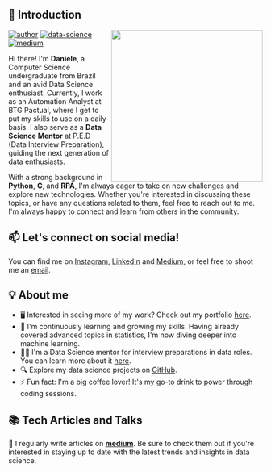 ## 👋 Introduction

<!--https://user-images.githubusercontent.com/5713670/87202985-820dcb80-c2b6-11ea-9f56-7ec461c497c3.gif-->
<img align='right' src='https://media.giphy.com/media/inECjKmGYzGms/giphy.gif' width='300'>

[![author](https://img.shields.io/badge/author-dani-blue.svg)](https://www.linkedin.com/in/daniele-santiago/) [![data-science](https://img.shields.io/badge/data-science-blue.svg)](https://www.linkedin.com/in/daniele-santiago/) [![medium](https://img.shields.io/badge/blog-medium-blue.svg)](https://medium.com/@daniele.santiago) 


Hi there! I'm **Daniele**, a Computer Science undergraduate from Brazil and an avid Data Science enthusiast. Currently, I work as an Automation Analyst at BTG Pactual, where I get to put my skills to use on a daily basis. I also serve as a **Data Science Mentor** at P.E.D (Data Interview Preparation), guiding the next generation of data enthusiasts.

With a strong background in **Python**, **C**, and **RPA**, I'm always eager to take on new challenges and explore new technologies. Whether you're interested in discussing these topics, or have any questions related to them, feel free to reach out to me. I'm always happy to connect and learn from others in the community.

## 📫 Let's connect on social media!

You can find me on [Instagram](https://www.instagram.com/_santiagodani/), [LinkedIn](https://www.linkedin.com/in/daniele-santiago/) and [Medium](https://medium.com/@daniele.santiago), or feel free to shoot me an [email](mailto:daniele@estudante.ufscar.br).

## 💡 About me 

- 🖥️ Interested in seeing more of my work? Check out my portfolio [here](https://danielesantiago.info/).
- 🌱 I'm continuously learning and growing my skills. Having already covered advanced topics in statistics, I'm now diving deeper into machine learning.
- 👩‍🏫 I'm a Data Science mentor for interview preparations in data roles. You can learn more about it [here](https://www.renatabiaggi.com/ped).
- 🔍 Explore my data science projects on [GitHub](https://github.com/danielesantiago/Data-Science).
- ⚡ Fun fact: I'm a big coffee lover! It's my go-to drink to power through coding sessions.

## 📚 Tech Articles and Talks 

📝 I regularly write articles on [**medium**](https://medium.com/@daniele.santiago). Be sure to check them out if you're interested in staying up to date with the latest trends and insights in data science.
 

